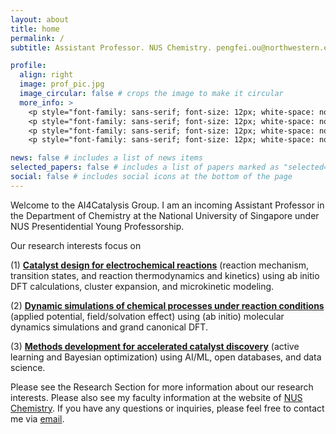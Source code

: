 ```yaml
---
layout: about
title: home
permalink: /
subtitle: Assistant Professor. NUS Chemistry. pengfei.ou@northwestern.edu.

profile:
  align: right
  image: prof_pic.jpg
  image_circular: false # crops the image to make it circular
  more_info: >
    <p style="font-family: sans-serif; font-size: 12px; white-space: nowrap">Assistant Professor, 2024-, National University of Singapore</p>
    <p style="font-family: sans-serif; font-size: 12px; white-space: nowrap">Research Associate, 2022-2024, Northwestern University</p>
    <p style="font-family: sans-serif; font-size: 12px; white-space: nowrap">Postdoctoral Fellow, 2020-2022, University of Toronto</p>
    <p style="font-family: sans-serif; font-size: 12px; white-space: nowrap">Ph.D., 2015-2020, McGill University</p>

news: false # includes a list of news items
selected_papers: false # includes a list of papers marked as "selected={true}"
social: false # includes social icons at the bottom of the page
---
```


Welcome to the AI4Catalysis Group. I am an incoming Assistant Professor in the Department of Chemistry at the National University of Singapore under NUS Presentidential Young Professorship.

Our research interests focus on
<p>(1) <b><ins>Catalyst design for electrochemical reactions</ins></b> (reaction mechanism, transition states, and reaction thermodynamics and kinetics) using ab initio DFT calculations, cluster expansion, and microkinetic modeling.</p>
<p>(2) <b><ins>Dynamic simulations of chemical processes under reaction conditions</ins></b> (applied potential, field/solvation effect) using (ab initio) molecular dynamics simulations and grand canonical DFT.</p>
<p>(3) <b><ins>Methods development for accelerated catalyst discovery</ins></b> (active learning and Bayesian optimization) using AI/ML, open databases, and data science.</p>

Please see the Research Section for more information about our research interests. Please also see my faculty information at the website of [NUS Chemistry](https://chemistry.nus.edu.sg/people/ou-pengfei/). If you have any questions or inquiries, please feel free to contact me via [email](pengfei.ou@northwestern.edu).
